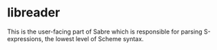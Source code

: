 libreader
=========

This is the user-facing part of Sabre which is responsible for parsing
S-expressions, the lowest level of Scheme syntax.
